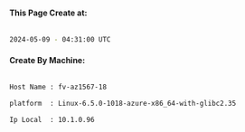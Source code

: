 
   
#### This Page Create at:

```bash

2024-05-09 - 04:31:00 UTC

```

#### Create By Machine:

```bash

Host Name : fv-az1567-18

platform  : Linux-6.5.0-1018-azure-x86_64-with-glibc2.35

Ip Local  : 10.1.0.96

```

